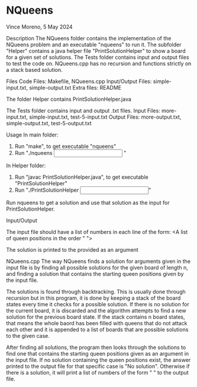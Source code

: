 # NQueens

Vince Moreno, 5 May 2024



Description
The NQueens folder contains the implementation of the NQueens problem
and an executable "nqueens" to run it. The subfolder "Helper" contains a
java helper file "PrintSolutionHelper" to show a board for a given set of 
solutions. The Tests folder contains input and output files to test the 
code on. NQueens.cpp has no recursion and functions strictly on a stack 
based solution.



Files
Code Files: Makefile, NQueens.cpp
Input/Output Files: simple-input.txt, simple-output.txt
Extra files: README

The folder Helper contains PrintSolutionHelper.java

The Tests folder contains input and output .txt files.
Input Files: more-input.txt, simple-input.txt, test-5-input.txt
Output Files: more-output.txt, simple-output.txt, test-5-output.txt



Usage
In main folder:
  1. Run "make", to get executable "nqueens"
  2. Run "./nqueens <INPUT FILE> <OUTPUT FILE>"

In Helper folder:
  1. Run "javac PrintSolutionHelper.java", to get executable "PrintSolutionHelper"
  2. Run "./PrintSolutionHelper <INPUT FILE>"

Run nqueens to get a solution and use that solution as the input for
PrintSolutionHelper.



Input/Output

The input file should have a list of numbers in each line of the form:
<size of board n> <A list of queen positions in the order " <column> <row> ">

The solution is printed to the <OUTPUT FILE> provided as an argument



NQueens.cpp
The way NQueens finds a solution for arguments given in the input file is by
finding all possible solutions for the given board of length n, and finding a 
solution that contains the starting queen positions given by the input file. 

The solutions is found through backtracking. This is usually done through recursion
but in this program, it is done by keeping a stack of the board states every time
it checks for a possible solution. If there is no solution for the current board,
it is discarded and the algorithm attempts to find a new solution for the previous 
board state. If the stack contains n board states, that means the whole baord has 
been filled with queens that do not attack each other and it is appended to a list
of boards that are possible solutions to the given case.

After finding all solutions, the program then looks through the solutions to find one
that contains the starting queen positions given as an argument in the input file.
If no solution containing the queen positions exist, the answer printed to the output file
for that specific case is "No solution". Otherwise if there is a solution, it will print
a list of numbers of the form "<column> <row> " to the output file.
